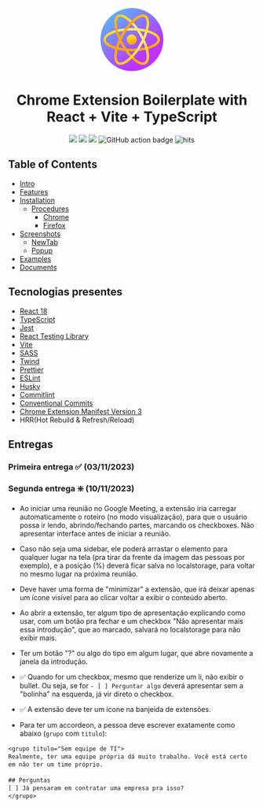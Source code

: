 
<div align="center">
<img src="public/icon-128.png" alt="logo"/>
<h1> Chrome Extension Boilerplate with<br/>React + Vite + TypeScript</h1>

![](https://img.shields.io/badge/React-61DAFB?style=flat-square&logo=react&logoColor=black)
![](https://img.shields.io/badge/Typescript-3178C6?style=flat-square&logo=typescript&logoColor=white)
![](https://badges.aleen42.com/src/vitejs.svg)
![GitHub action badge](https://github.com/Jonghakseo/chrome-extension-boilerplate-react-vite/actions/workflows/build-zip.yml/badge.svg)
<img src="https://hits.seeyoufarm.com/api/count/incr/badge.svg?url=https://github.com/Jonghakseo/chrome-extension-boilerplate-react-viteFactions&count_bg=%23#222222&title_bg=%23#454545&title=😀&edge_flat=true" alt="hits"/>

</div>

## Table of Contents

- [Intro](#intro)
- [Features](#features)
- [Installation](#installation)
    - [Procedures](#procedures)
      - [Chrome](#chrome) 
      - [Firefox](#firefox) 
- [Screenshots](#screenshots)
    - [NewTab](#newtab)
    - [Popup](#popup)
- [Examples](#examples)
- [Documents](#documents)

## Tecnologias presentes<a name="tecnologias"></a>

- [React 18](https://reactjs.org/)
- [TypeScript](https://www.typescriptlang.org/)
- [Jest](https://jestjs.io/)
- [React Testing Library](https://testing-library.com/docs/react-testing-library/intro/)
- [Vite](https://vitejs.dev/)
- [SASS](https://sass-lang.com/)
- [Twind](https://twind.dev/)
- [Prettier](https://prettier.io/)
- [ESLint](https://eslint.org/)
- [Husky](https://typicode.github.io/husky/getting-started.html#automatic-recommended)
- [Commitlint](https://commitlint.js.org/#/guides-local-setup?id=install-commitlint)
- [Conventional Commits](https://www.conventionalcommits.org/en/v1.0.0/#summary)
- [Chrome Extension Manifest Version 3](https://developer.chrome.com/docs/extensions/mv3/intro/)
- HRR(Hot Rebuild & Refresh/Reload)

## Entregas <a name="installation"></a>

### Primeira entrega ✅ (03/11/2023)

### Segunda entrega ❇️ (10/11/2023)

- Ao iniciar uma reunião no Google Meeting, a extensão iria carregar automaticamente o roteiro (no modo visualização), para que o usuário possa ir lendo, abrindo/fechando partes, marcando os checkboxes. Não apresentar interface antes de iniciar a reunião.

- Caso não seja uma sidebar, ele poderá arrastar o elemento para qualquer lugar na tela (pra tirar da frente da imagem das pessoas por exemplo), e a posição (%) deverá ficar salva no localstorage, para voltar no mesmo lugar na próxima reunião. 

- Deve haver uma forma de "minimizar" a extensão, que irá deixar apenas um ícone visível para ao clicar voltar a exibir o conteúdo aberto.

- Ao abrir a extensão, ter algum tipo de apresentação explicando como usar, com um botão pra fechar e um checkbox "Não apresentar mais essa introdução", que ao marcado, salvará no localstorage para não exibir mais.

- Ter um botão "?" ou algo do tipo em algum lugar, que abre novamente a janela da introdução.

- ✅ Quando for um checkbox, mesmo que renderize um li, não exibir o bullet. Ou seja, se for `- [ ] Perguntar algo` deverá apresentar sem a "bolinha" na esquerda, já vir direto o checkbox.

- ✅ A extensão deve ter um ícone na banjeida de extensões.

- Para ter um accordeon, a pessoa deve escrever exatamente como abaixo (`grupo` com `titulo`):

```
<grupo titulo="Sem equipe de TI">
Realmente, ter uma equipe própria dá muito trabalho. Você está certo em não ter um time próprio.

## Perguntas
[ ] Já pensaram em contratar uma empresa pra isso?
</grupo>
```